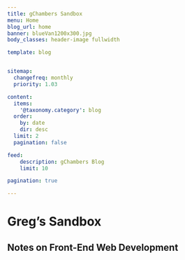 ```yaml
---
title: gChambers Sandbox
menu: Home
blog_url: home
banner: blueVan1200x300.jpg
body_classes: header-image fullwidth

template: blog


sitemap:
  changefreq: monthly
  priority: 1.03

content:
  items:
    '@taxonomy.category': blog
  order:
    by: date
    dir: desc
  limit: 2
  pagination: false

feed:
    description: gChambers Blog
    limit: 10

pagination: true

---
```


# Greg&rsquo;s Sandbox
## Notes on Front-End Web Development

